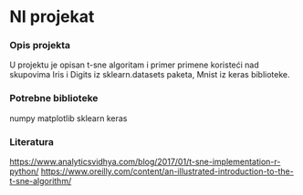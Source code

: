 # NI projekat

### Opis projekta
U projektu je opisan t-sne algoritam i primer primene koristeći nad skupovima Iris i Digits iz sklearn.datasets paketa, Mnist iz keras biblioteke.

### Potrebne biblioteke
numpy
matplotlib
sklearn
keras

### Literatura
https://www.analyticsvidhya.com/blog/2017/01/t-sne-implementation-r-python/
https://www.oreilly.com/content/an-illustrated-introduction-to-the-t-sne-algorithm/

